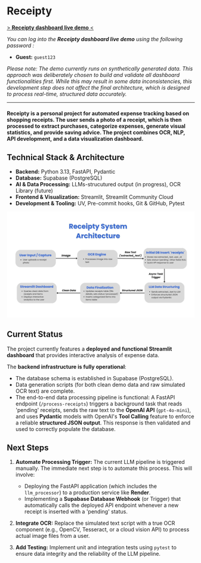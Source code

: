 # Receipty

[> **Receipty dashboard live demo** <](https://receipty-paul-lch.streamlit.app/)

*You can log into the **Receipty dashboard live demo** using the following password :*
- **Guest:** `guest123`

*Please note: The demo currently runs on synthetically generated data. This approach was deliberately chosen to build and validate all dashboard functionalities first. While this may result in some data inconsistencies, this development step does not affect the final architecture, which is designed to process real-time, structured data accurately.*

---

#### **Receipty** is a personal project for automated expense tracking based on shopping receipts. The user sends a photo of a receipt, which is then processed to extract purchases, categorize expenses, generate visual statistics, and provide saving advice. The project combines OCR, NLP, API development, and a data visualization dashboard.

## Technical Stack & Architecture

* **Backend:** Python 3.13, FastAPI, Pydantic
* **Database:** Supabase (PostgreSQL)
* **AI & Data Processing:** LLMs-strucutured output (in progress), OCR Library (future)
* **Frontend & Visualization:** Streamlit, Streamlit Community Cloud
* **Development & Tooling:** UV, Pre-commit hooks, Git & GitHub, Pytest

![Receipty Architecture](/assets/receipty_architecture.jpg)

## Current Status

The project currently features a **deployed and functional Streamlit dashboard** that provides interactive analysis of expense data.

The **backend infrastructure is fully operational**:
* The database schema is established in Supabase (PostgreSQL).
* Data generation scripts (for both clean demo data and raw simulated OCR text) are complete.
* The end-to-end data processing pipeline is functional: A FastAPI endpoint (`/process-receipts`) triggers a background task that reads 'pending' receipts, sends the raw text to the **OpenAI API** (`gpt-4o-mini`), and uses **Pydantic** models with OpenAI's **Tool Calling** feature to enforce a reliable **structured JSON output**. This response is then validated and used to correctly populate the database.

## Next Steps

1.  **Automate Processing Trigger:** The current LLM pipeline is triggered manually. The immediate next step is to automate this process. This will involve:
    * Deploying the FastAPI application (which includes the `llm_processor`) to a production service like **Render**.
    * Implementing a **Supabase Database Webhook** (or Trigger) that automatically calls the deployed API endpoint whenever a new receipt is inserted with a 'pending' status.

2.  **Integrate OCR:** Replace the simulated text script with a true OCR component (e.g., OpenCV, Tesseract, or a cloud vision API) to process actual image files from a user.

3.  **Add Testing:** Implement unit and integration tests using `pytest` to ensure data integrity and the reliability of the LLM pipeline.
